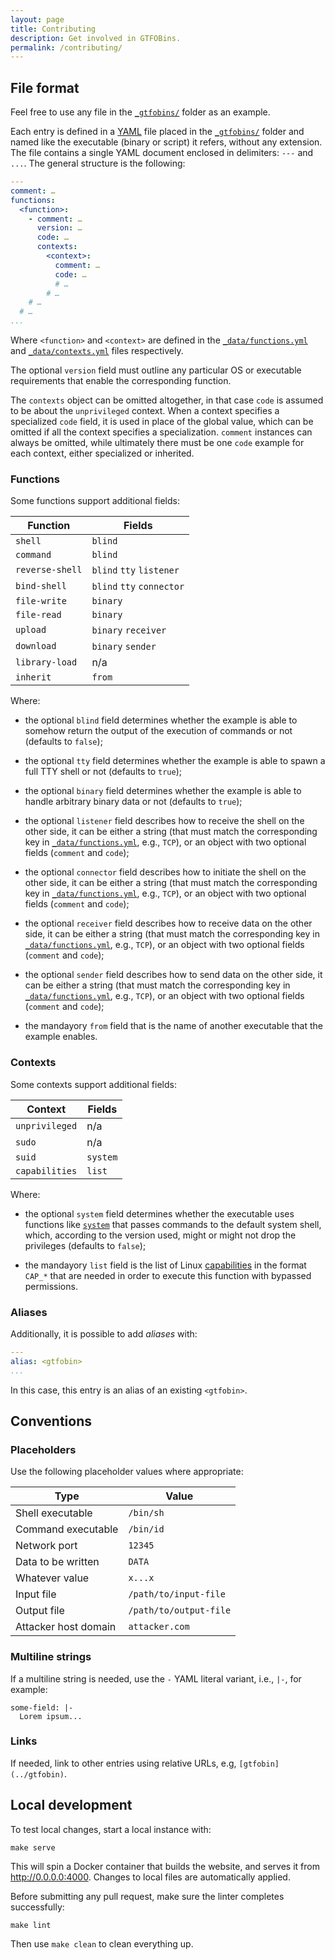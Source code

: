 ```yaml
---
layout: page
title: Contributing
description: Get involved in GTFOBins.
permalink: /contributing/
---
```


## File format

Feel free to use any file in the [`_gtfobins/`] folder as an example.

Each entry is defined in a [YAML][] file placed in the [`_gtfobins/`][] folder and named like the executable (binary or script) it refers, without any extension. The file contains a single YAML document enclosed in delimiters: `---` and `...`. The general structure is the following:

```yaml
---
comment: …
functions:
  <function>:
    - comment: …
      version: …
      code: …
      contexts:
        <context>:
          comment: …
          code: …
          # …
        # …
    # …
  # …
...
```

Where `<function>` and `<context>` are defined in the [`_data/functions.yml`][] and [`_data/contexts.yml`][] files respectively.

The optional `version` field must outline any particular OS or executable requirements that enable the corresponding function.

The `contexts` object can be omitted altogether, in that case `code` is assumed to be about the `unprivileged` context. When a context specifies a specialized `code` field, it is used in place of the global value, which can be omitted if all the context specifies a specialization. `comment` instances can always be omitted, while ultimately there must be one `code` example for each context, either specialized or inherited.

### Functions

Some functions support additional fields:

| Function        | Fields                    |
|-----------------|---------------------------|
| `shell`         | `blind`                   |
| `command`       | `blind`                   |
| `reverse-shell` | `blind` `tty` `listener`  |
| `bind-shell`    | `blind` `tty` `connector` |
| `file-write`    | `binary`                  |
| `file-read`     | `binary`                  |
| `upload`        | `binary` `receiver`       |
| `download`      | `binary` `sender`         |
| `library-load`  | n/a                       |
| `inherit`       | `from`                    |

Where:

- the optional `blind` field determines whether the example is able to somehow return the output of the execution of commands or not (defaults to `false`);

- the optional `tty` field determines whether the example is able to spawn a full TTY shell or not (defaults to `true`);

- the optional `binary` field determines whether the example is able to handle arbitrary binary data or not (defaults to `true`);

- the optional `listener` field describes how to receive the shell on the other side, it can be either a string (that must match the corresponding key in [`_data/functions.yml`][], e.g., `TCP`), or an object with two optional fields (`comment` and `code`);

- the optional `connector` field describes how to initiate the shell on the other side, it can be either a string (that must match the corresponding key in [`_data/functions.yml`][], e.g., `TCP`), or an object with two optional fields (`comment` and `code`);

- the optional `receiver` field describes how to receive data on the other side, it can be either a string (that must match the corresponding key in [`_data/functions.yml`][], e.g., `TCP`), or an object with two optional fields (`comment` and `code`);

- the optional `sender` field describes how to send data on the other side, it can be either a string (that must match the corresponding key in [`_data/functions.yml`][], e.g., `TCP`), or an object with two optional fields (`comment` and `code`);

- the mandayory `from` field that is the name of another executable that the example enables.

### Contexts

Some contexts support additional fields:

| Context        | Fields   |
|----------------|----------|
| `unprivileged` | n/a      |
| `sudo`         | n/a      |
| `suid`         | `system` |
| `capabilities` | `list`   |

Where:

- the optional `system` field determines whether the executable uses functions like [`system`](https://man7.org/linux/man-pages/man3/system.3.html) that passes commands to the default system shell, which, according to the version used, might or might not drop the privileges (defaults to `false`);

- the mandayory `list` field is the list of Linux [capabilities](https://man7.org/linux/man-pages/man7/capabilities.7.html) in the format `CAP_*` that are needed in order to execute this function with bypassed permissions.

### Aliases

Additionally, it is possible to add _aliases_ with:

```yaml
---
alias: <gtfobin>
...
```

In this case, this entry is an alias of an existing `<gtfobin>`.

## Conventions

### Placeholders

Use the following placeholder values where appropriate:

| Type                 | Value                  |
|----------------------|------------------------|
| Shell executable     | `/bin/sh`              |
| Command executable   | `/bin/id`              |
| Network port         | `12345`                |
| Data to be written   | `DATA`                 |
| Whatever value       | `x...x`                |
| Input file           | `/path/to/input-file`  |
| Output file          | `/path/to/output-file` |
| Attacker host domain | `attacker.com`         |

### Multiline strings

If a multiline string is needed, use the `-` YAML literal variant, i.e., `|-`, for example:

```
some-field: |-
  Lorem ipsum...
```

### Links

If needed, link to other entries using relative URLs, e.g, `[gtfobin](../gtfobin)`.

## Local development

To test local changes, start a local instance with:

```
make serve
```

This will spin a Docker container that builds the website, and serves it from <http://0.0.0.0:4000>. Changes to local files are automatically applied.

Before submitting any pull request, make sure the linter completes successfully:

```
make lint
```

Then use `make clean` to clean everything up.

[YAML]: https://yaml.org/
[`_data/functions.yml`]: https://github.com/GTFOBins/GTFOBins.github.io/blob/master/_data/functions.yml
[`_data/contexts.yml`]: https://github.com/GTFOBins/GTFOBins.github.io/blob/master/_data/contexts.yml
[`_gtfobins/`]: https://github.com/GTFOBins/GTFOBins.github.io/tree/master/_gtfobins
